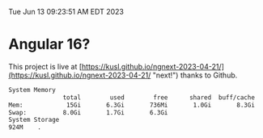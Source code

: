 Tue Jun 13 09:23:51 AM EDT 2023

# Angular 16?


This project is live at [https://kusl.github.io/ngnext-2023-04-21/](https://kusl.github.io/ngnext-2023-04-21/ "next!") thanks to Github.

```bash
System Memory
               total        used        free      shared  buff/cache   available
Mem:            15Gi       6.3Gi       736Mi       1.0Gi       8.3Gi       7.7Gi
Swap:          8.0Gi       1.7Gi       6.3Gi
System Storage
924M	.
```
